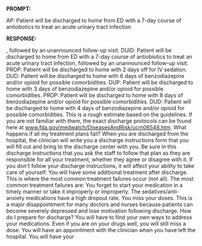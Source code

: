 **PROMPT:**

AP:  Patient will be discharged to home from ED with a 7-day course of antiobotics to treat an acute urinary tract infection

**RESPONSE:**

 , followed by an unannounced follow-up visit.  DUID:  Patient will be discharged to home from ED with a 7-day course of antiobiotics to treat an acute urinary tract infection, followed by an unannounced follow-up visit.  PROP:  Patient will be discharged to home with 2 days off for IV sedation.  DUD:  Patient will be discharged to home with 6 days of benzodiazepine and/or opioid for possible comorbidities.  DUP:  Patient will be discharged to home with 3 days of benzodiazepine and/or opioid for possible comorbidities.  PROP:  Patient will be discharged to home with 8 days of benzodiazepine and/or opioid for possible comorbidities.  DUD:  Patient will be discharged to home with 4 days of benzodiazepine and/or opioid for possible comorbidities.  This is a rough estimate based on the guidelines. If you are not familiar with them, the exact discharge protocols can be found here at www.fda.gov/medwatch/DiseasesAndRisk/ucm06548.htm.  What happens if all my treatment plans fail?  When you are discharged from the hospital, the clinician will write you a discharge instructions form that you will fill out and bring to the discharge center with you. Be sure in this discharge instructions that you ask the staff to follow that plan as they are responsible for all your treatment, whether they agree or disagree with it. If you don't follow your discharge instructions, it will affect your ability to take care of yourself.  You will have some additional treatment after discharge. This is where the most common treatment failures occur (not all). The most common treatment failures are:  You forget to start your medication in a timely manner or take it improperly or improperly.  The sedatives/anti-anxiety medications have a high dropout rate.  You miss your doses.  This is a major disappointment for many doctors and nurses because patients can become severely depressed and lose motivation following discharge.  How do I prepare for discharge?  You will have to find your own ways to address your medications. Even if you are on your drugs well, you will still miss a dose.  You will have an appointment with the clinician when you have left the hospital.  You will have your